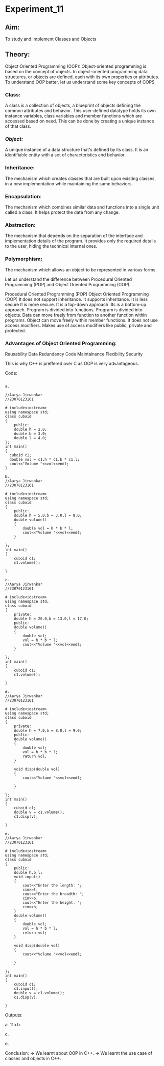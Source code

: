 # Experiment_11
## Aim:
To study and implement Classes and Objects

## Theory:
Object Oriented Programming (OOP):
Object-oriented programming is based on the concept of objects. In object-oriented programming data structures, or objects are defined, each with its own properties or attributes.
To understand OOP better, let us understand some key concepts of OOPS

### Class:

A class is a collection of objects, a blueprint of objects defining the common attributes and behavior. This user-defined datatype holds its own instance variables, class variables and member functions which are accessed based on need. This can be done by creating a unique instance of that class.


### _Object:_
A unique instance of a data structure that's defined by its class. It is an identifiable entity with a set of characteristics and behavior.


### Inheritance:

The mechanism which creates classes that are built upon existing classes, in a new implementation while maintaining the same behaviors.


### Encapsulation:

The mechanism which combines similar data and functions into a single unit called a class. It helps protect the data from any change.


### Abstraction:

The mechanism that depends on the separation of the interface and implementation details of the program. It provides only the required details to the user, hiding the technical internal ones.


### Polymorphism:

The mechanism which allows an object to be represented in various forms.


Let us understand the difference between Procedural Oriented Programming (POP) and Object Oriented Programming (OOP):


Procedural Oriented Programming (POP)	Object Oriented Programming (OOP)
It does not support inheritance.	It supports inheritance.
It is less secure	It is more secure.
It is a top-down approach.	Its is a bottom-up approach.
Program is divided into functions.	Program is divided into objects.
Data can move freely from function to another function within programs.	Object can move freely within member functions.
It does not use access modifiers.	Makes use of access modifiers like public, private and protected.

### Advantages of Object Oriented Programming:

Reusability
Data Redundancy
Code Maintainance
Flexibility
Security

This is why C++ is preffered over C as OOP is very advantageous.

Code:
~~~

a.

//Aarya Jirwankar
//23070123161

# include<iostream>
using namespace std;
class cuboid
{
    public:
    double h = 2.0;
    double b = 3.0;
    double l = 4.0;
};
int main()
{
  cuboid c1;
  double vol = c1.h * c1.b * c1.l;
  cout<<"Volume "<<vol<<endl;
}
~~~
    
~~~
b.
//Aarya Jirwankar
//23070123161

# include<iostream>
using namespace std;
class cuboid
{
    public:
    double h = 5.0,b = 3.0,l = 8.0;
    double volume()
    {
        double vol = h * b * l;
        cout<<"Volume "<<vol<<endl;
    }

};
int main()
{
    cuboid c1;
    c1.volume();
  
}
 ~~~
 
~~~
c.
//Aarya Jirwankar
//23070123161

# include<iostream>
using namespace std;
class cuboid
{
    private:
    double h = 20.0,b = 13.0,l = 17.0;
    public:
    double volume()
    {
        double vol;
        vol = h * b * l;
        cout<<"Volume "<<vol<<endl;
    }

};
int main()
{
    cuboid c1;
    c1.volume();
  
}
 ~~~   

~~~
d.
//Aarya Jirwankar
//23070123161

# include<iostream>
using namespace std;
class cuboid
{
    private:
    double h = 7.0,b = 8.0,l = 9.0;
    public:
    double volume()
    {
        double vol;
        vol = h * b * l;
        return vol;
    }

    void disp(double vol)
    {
        cout<<"Volume "<<vol<<endl;

    }

};
int main()
{
    cuboid c1;
    double v = c1.volume();
    c1.disp(v);
  
}
 ~~~   

~~~
e.
//Aarya Jirwankar
//23070123161

# include<iostream>
using namespace std;
class cuboid
{
    public:
    double h,b,l;
    void input()
    {
        cout<<"Enter the length: ";
        cin>>l;
        cout<<"Enter the breadth: ";
        cin>>b;
        cout<<"Enter the height: ";
        cin>>h;
    }
    double volume()
    {
        double vol;
        vol = h * b * l;
        return vol;
    }

    void disp(double vol)
    {
        cout<<"Volume "<<vol<<endl;

    }

};
int main()
{
    cuboid c1;
    c1.input();
    double v = c1.volume();
    c1.disp(v);
  
}
~~~

Outputs:

a.
11a
b.

c.

e.

Conclusion:
→ We learnt about OOP in C++.
→ We learnt the use case of classes and objects in C++.

